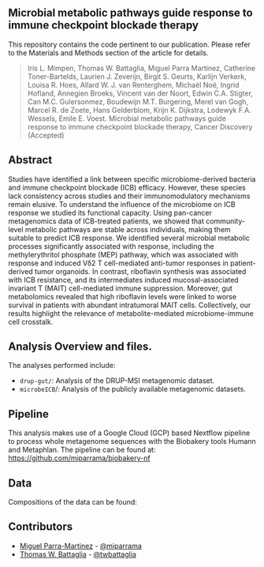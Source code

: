 ## Microbial metabolic pathways guide response to immune checkpoint blockade therapy

This repository contains the code pertinent to our publication. Please refer to the Materials and Methods section of the article for details.
>Iris L. Mimpen, Thomas W. Battaglia, Miguel Parra Martinez, Catherine Toner-Bartelds, Laurien J. Zeverijn, Birgit S. Geurts, Karlijn Verkerk, Louisa R. Hoes, Allard W. J. van Renterghem, Michaël Noë, Ingrid Hofland, Annegien Broeks, Vincent van der Noort, Edwin C.A. Stigter, Can M.C. Gulersonmez, Boudewijn M.T. Burgering, Merel van Gogh, Marcel R. de Zoete, Hans Gelderblom, Krijn K. Dijkstra, Lodewyk F.A. Wessels, Emile E. Voest.
Microbial metabolic pathways guide response to immune checkpoint blockade therapy, Cancer Discovery (Accepted)

## Abstract
Studies have identified a link between specific microbiome-derived bacteria and immune checkpoint blockade (ICB) efficacy. However, these species lack consistency across studies and their immunomodulatory mechanisms remain elusive. To understand the influence of the microbiome on ICB response we studied its functional capacity. Using pan-cancer metagenomics data of ICB-treated patients, we showed that community-level metabolic pathways are stable across individuals, making them suitable to predict ICB response. We identified several microbial metabolic processes significantly associated with response, including the methylerythritol phosphate (MEP) pathway, which was associated with response and induced Vδ2 T cell-mediated anti-tumor responses in patient-derived tumor organoids. In contrast, riboflavin synthesis was associated with ICB resistance, and its intermediates induced mucosal-associated invariant T (MAIT) cell-mediated immune suppression. Moreover, gut metabolomics revealed that high riboflavin levels were linked to worse survival in patients with abundant intratumoral MAIT cells. Collectively, our results highlight the relevance of metabolite-mediated microbiome-immune cell crosstalk. 

## Analysis Overview and files. 
The analyses performed include:

- `drup-gut/`: Analysis of the DRUP-MSI metagenomic dataset. 
- `microbeICB`/: Analysis of the publicly available metagenomic datasets. 

## Pipeline
This analysis makes use of a Google Cloud (GCP) based Nextflow pipeline to process whole metagenome sequences with the Biobakery tools Humann and Metaphlan.
The pipeline can be found at: https://github.com/miparrama/biobakery-nf

## Data
Compositions of the data can be found:

## Contributors

- [Miguel Parra-Martinez](https://github.com/miparrama) - [@miparrama](https://github.com/miparrama)
- [Thomas W. Battaglia](https://github.com/twbattaglia) - [@twbattaglia](https://github.com/twbattaglia)
